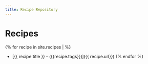 ```yaml
---
title: Recipe Repository
---
```


# Recipes

{% for recipe in site.recipes | %}
- [{{ recipe.title }} - ({{recipe.tags}})]({{ recipe.url}})</a>
{% endfor %}
